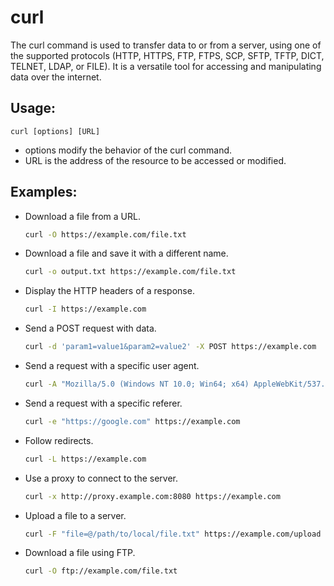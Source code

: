 # curl

The curl command is used to transfer data to or from a server, using one of the
supported protocols (HTTP, HTTPS, FTP, FTPS, SCP, SFTP, TFTP, DICT, TELNET,
LDAP, or FILE). It is a versatile tool for accessing and manipulating data over
the internet.

## Usage:

```
curl [options] [URL]
```

- options modify the behavior of the curl command.
- URL is the address of the resource to be accessed or modified.

## Examples:

- Download a file from a URL.
  ```bash
  curl -O https://example.com/file.txt
  ```
- Download a file and save it with a different name.
  ```bash
  curl -o output.txt https://example.com/file.txt
  ```
- Display the HTTP headers of a response.
  ```bash
  curl -I https://example.com
  ```
- Send a POST request with data.
  ```bash
  curl -d 'param1=value1&param2=value2' -X POST https://example.com
  ```
- Send a request with a specific user agent.
  ```bash
  curl -A "Mozilla/5.0 (Windows NT 10.0; Win64; x64) AppleWebKit/537.36 (KHTML, like Gecko) Chrome/58.0.3029.110 Safari/537.36 Edge/16.16299" https://example.com
  ```
- Send a request with a specific referer.
  ```bash
  curl -e "https://google.com" https://example.com
  ```
- Follow redirects.
  ```bash
  curl -L https://example.com
  ```
- Use a proxy to connect to the server.
  ```bash
  curl -x http://proxy.example.com:8080 https://example.com
  ```
- Upload a file to a server.
  ```bash
  curl -F "file=@/path/to/local/file.txt" https://example.com/upload
  ```
- Download a file using FTP.
  ```bash
  curl -O ftp://example.com/file.txt
  ```
